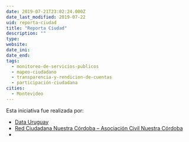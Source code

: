 ```yaml
---
date: 2019-07-21T23:02:24.000Z
date_last_modified: 2019-07-22
uid: reporta-ciudad
title: "Reporta Ciudad"
description: ""
type: 
website: 
date_ini: 
date_end: 
tags:
  - monitoreo-de-servicios-publicos
  - mapeo-ciudadano
  - transparencia-y-rendicion-de-cuentas
  - participación-ciudadana
cities: 
  - Montevideo
---
```


Esta iniciativa fue realizada por:

- [Data Uruguay](/i/data-uruguay.html)
- [Red Ciudadana Nuestra Córdoba – Asociación Civil Nuestra Córdoba](/i/red-ciudadana-nuestra-cordoba-asociacion-civil-nuestra-cordoba.html)
- [](/i/data-datos-abiertos-transparencia-y-acceso-a-la-informacion.html)
